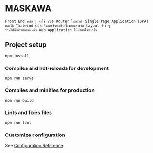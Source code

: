 # MASKAWA
```
Front-End หลัก ๆ จะใช้ Vue Router ในการทำ Single Page Application (SPA) 
และใช้ Tailwind.css ในการช่วยเสริมเรื่องของการจัด layout ต่าง ๆ 
รวมไปถึงการตกแต่งหน้า Web Application ให้น่าสนใจมากขึ้น
```
## Project setup
```
npm install
```

### Compiles and hot-reloads for development
```
npm run serve
```

### Compiles and minifies for production
```
npm run build
```

### Lints and fixes files
```
npm run lint
```

### Customize configuration
See [Configuration Reference](https://cli.vuejs.org/config/).
